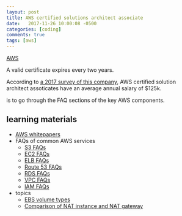 ```yaml
---
layout: post
title: AWS certified solutions architect associate
date:   2017-11-26 10:00:08 -0500
categories: [coding]
comments: true
tags: [aws]
---
```



[AWS](https://aws.amazon.com/certification/certified-solutions-architect-associate/)

A valid certificate expires every two years.

According to [a 2017 survey of this company](https://www.globalknowledge.com/us-en/content/articles/top-paying-certifications/), AWS certified solution architect assoticates have an average annual salary of $125k.

is to go through the FAQ sections of the key AWS components.

## learning materials
* [AWS whitepapers](https://aws.amazon.com/whitepapers/)
* FAQs of common AWS services
    * [S3 FAQs](https://aws.amazon.com/s3/faqs/)
    * [EC2 FAQs](https://aws.amazon.com/ec2/faqs/)
    * [ELB FAQs](https://aws.amazon.com/elasticloadbalancing/faqs/)
    * [Route 53 FAQs](https://aws.amazon.com/route53/faqs/)
    * [RDS FAQs](https://aws.amazon.com/rds/faqs/)
    * [VPC FAQs](https://aws.amazon.com/vpc/faqs/)
    * [IAM FAQs](https://aws.amazon.com/iam/faqs/)
* topics
    * [EBS volume types](http://docs.aws.amazon.com/AWSEC2/latest/UserGuide/EBSVolumeTypes.html)
    * [Comparison of NAT instance and NAT gateway](http://docs.aws.amazon.com/AmazonVPC/latest/UserGuide/vpc-nat-comparison.html)
